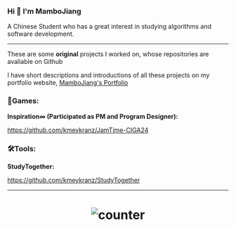 ### Hi 👋 I'm MamboJiang
A Chinese Student who has a great interest in studying algorithms and software development.

------

These are some **original** projects I worked on, whose repositories are avaliable on Github

I have short descriptions and introductions of all these projects on my portfolio website, [MamboJiang's Portfolio](https://mambojiang.site)

### 🎲Games:

**Inspiration∞ (Participated as PM and Program Designer):**

https://github.com/kmeykranz/JamTime-CIGA24

### 🛠️Tools:

**StudyTogether:**

https://github.com/kmeykranz/StudyTogether

------


<h1 align="center">
  <img src="https://counter.yuki.sh/get/@MamboJiang?theme=moebooru" alt="counter">
</h1>

<!--
**MamboJiang/MamboJiang** is a ✨ _special_ ✨ repository because its `README.md` (this file) appears on your GitHub profile.

Here are some ideas to get you started:

- 🔭 I’m currently working on ...
- 🌱 I’m currently learning ...
- 👯 I’m looking to collaborate on ...
- 🤔 I’m looking for help with ...
- 💬 Ask me about ...
- 📫 How to reach me: ...
- 😄 Pronouns: ...
- ⚡ Fun fact: ...
-->
